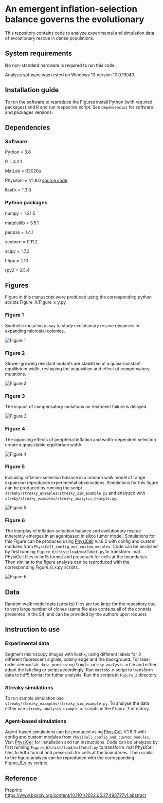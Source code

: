 # An emergent inflation-selection balance governs the evolutionary

This repository contains code to analyze experimental and simulation data of evolutionary rescue
in dense populations. 

## System requirements

No non-standard hardware is required to run this code. 

Analysis software was tested on Windows 10 Version 10.0.19043. 

## Installation guide 

To run the software to reproduce the Figures install Python (with required packages) and R and run respective script. See `Dependencies` for software and packages versions.

## Dependencies 

### Software 
Python = 3.8

R = 4.2.1 

MatLab = R2020a

PhysiCell = V1.8.0 [source code](https://github.com/MathCancer/PhysiCell)

Ilastik = 1.3.3

### Python packages

numpy = 1.21.5

matplotlib = 3.5.1

pandas = 1.4.1 

seaborn = 0.11.2

scipy = 1.7.3 

h5py = 2.10

rpy2 = 3.5.4 

## Figures 
Figure in this manuscript were produced using the corresponding python scripts Figure_X/Figure_x_y.py

### Figure 1
Synthetic mutation assay to study evolutionary rescue dynamics in expanding microbial colonies.

![Figure 1](/paper_figures/Figure_synmut.png)

### Figure 2
Slower-growing resistant mutants are stabilized at a quasi-constant equilibrium width, reshaping
the acquisition and effect of compensatory mutations.

![Figure 2](/paper_figures/Figure_experiment.png)

### Figure 3
The impact of compensatory mutations on
treatment failure is delayed.

![Figure 3](/paper_figures/Figure_treatment.png)

### Figure 4
The opposing effects of peripheral inflation
and width-dependent selection create a quasistable
equilibrium width.

![Figure 4](/paper_figures/Figure_ISB.png)

### Figure 5
Including inflation-selection balance in a random walk model of range expansion reproduces experimental
observations.
Simulations for this figure can be produced by running the script `streaky/streaky_examples/streaky_sim_example.py` and analyzed with `streky/streaky_examples/streaky_analysis_example.py`.

![Figure 5](/paper_figures/Figure_RW.png)

### Figure 6
The interplay of inflation-selection balance and evolutionary rescue inherently emerges in an agentbased
in silico tumor model.
Simulations for this Figure can be produced using [PhysiCell](https://github.com/MathCancer/PhysiCell)
V.1.8.0 with config and custom modules from `PhysiCell_config_and_custom_modules`. Code can be analyzed by first running `Figure_6/chist/load/matTohdf.py` to transform .mat PhysiCell files to hdf5 format and preserach for cells at the boundaries. Then similar to the figure analysis can be reproduced with the corresponding Figure_6_x.py scripts. 

![Figure 6](/paper_figures/Figure_ABS.png)


## Data
Random walk model data (streaky) files are too large for the repository due to very large number of clones (same file also contains all of the controls presented in the SI), and can be provided by the authors upon request.

## Instruction to use 

### Experimental data 

Segment microscopy images with Ilastik, using different labels for 3 different fluorescent signals, colony edge and the background. For label order see `matlab_data_processing/Single_colony_analysis.m` file and either adapt the labeling or script accordingly. Run `mattoh5.m` script to transform data to hdf5 format for futher analysis. Run the scripts in `Figure_2` directory.

### Streaky simulations 

To run sample simulation use `streaky/streaky_examples/streaky_sim_example.py`. To analyse the data either use `streaky_analysis_example` or scripts in the `Figure_5` directory. 

### Agent-based simulations

Agent-based simulations can be produced using [PhysiCell](https://github.com/MathCancer/PhysiCell)
V.1.8.0 with config and custom modules from `PhysiCell_config_and_custom_modules`. Visit [PhysiCell](https://github.com/MathCancer/PhysiCell) for installation and run instructions. Code can be analyzed by first running `Figure_6/chist/load/matTohdf.py` to transform .mat PhysiCell files to hdf5 format and preserach for cells at the boundaries. Then similar to the figure analysis can be reproduced with the corresponding Figure_6_x.py scripts. 

## Reference
Preprint: 
https://www.biorxiv.org/content/10.1101/2022.05.27.493727v1.abstract


